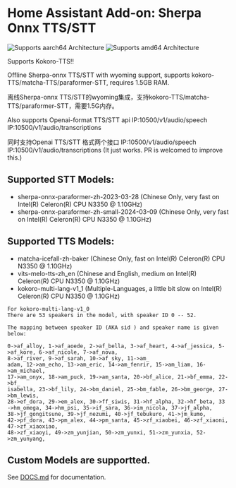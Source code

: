 # Home Assistant Add-on: Sherpa Onnx TTS/STT

![Supports aarch64 Architecture][aarch64-shield] ![Supports amd64 Architecture][amd64-shield]

Supports Kokoro-TTS!!

Offline Sherpa-onnx TTS/STT with wyoming support, supports kokoro-TTS/matcha-TTS/paraformer-STT, requires 1.5GB RAM. 
  
离线Sherpa-onnx TTS/STT的wyoming集成，支持kokoro-TTS/matcha-TTS/paraformer-STT，需要1.5G内存。

Also supports Openai-format TTS/STT api  IP:10500/v1/audio/speech IP:10500/v1/audio/transcriptions

同时支持Openai TTS/STT 格式两个接口  IP:10500/v1/audio/speech IP:10500/v1/audio/transcriptions
(It just works. PR is welcomed to improve this.)

## Supported STT Models:
* sherpa-onnx-paraformer-zh-2023-03-28 (Chinese Only, very fast on Intel(R) Celeron(R) CPU N3350 @ 1.10GHz)
* sherpa-onnx-paraformer-zh-small-2024-03-09 (Chinese Only, very fast on Intel(R) Celeron(R) CPU N3350 @ 1.10GHz)

## Supported TTS Models:
* matcha-icefall-zh-baker (Chinese Only, fast on Intel(R) Celeron(R) CPU N3350 @ 1.10GHz)
* vits-melo-tts-zh_en (Chinese and English, medium on Intel(R) Celeron(R) CPU N3350 @ 1.10GHz)
* kokoro-multi-lang-v1_1 (Multiple-Languages, a little bit slow on Intel(R) Celeron(R) CPU N3350 @ 1.10GHz)
```
For kokoro-multi-lang-v1_0
There are 53 speakers in the model, with speaker ID 0 -- 52.

The mapping between speaker ID (AKA sid ) and speaker name is given below:

0->af_alloy, 1->af_aoede, 2->af_bella, 3->af_heart, 4->af_jessica, 5->af_kore, 6->af_nicole, 7->af_nova, 
8->af_river, 9->af_sarah, 10->af_sky, 11->am_
adam, 12->am_echo, 13->am_eric, 14->am_fenrir, 15->am_liam, 16->am_michael, 
17->am_onyx, 18->am_puck, 19->am_santa, 20->bf_alice, 21->bf_emma, 22->bf_
isabella, 23->bf_lily, 24->bm_daniel, 25->bm_fable, 26->bm_george, 27->bm_lewis, 
28->ef_dora, 29->em_alex, 30->ff_siwis, 31->hf_alpha, 32->hf_beta, 33
->hm_omega, 34->hm_psi, 35->if_sara, 36->im_nicola, 37->jf_alpha, 
38->jf_gongitsune, 39->jf_nezumi, 40->jf_tebukuro, 41->jm_kumo, 
42->pf_dora, 43->pm_alex, 44->pm_santa, 45->zf_xiaobei, 46->zf_xiaoni, 
47->zf_xiaoxiao, 
48->zf_xiaoyi, 49->zm_yunjian, 50->zm_yunxi, 51->zm_yunxia, 52->zm_yunyang,

```

## Custom Models are supportted.
See [DOCS.md](https://github.com/ptbsare/sherpa-onnx-tts-stt/blob/main/DOCS.md) for documentation.

[aarch64-shield]: https://img.shields.io/badge/aarch64-yes-green.svg
[amd64-shield]: https://img.shields.io/badge/amd64-yes-green.svg
[armhf-shield]: https://img.shields.io/badge/armhf-no-red.svg
[armv7-shield]: https://img.shields.io/badge/armv7-no-red.svg
[i386-shield]: https://img.shields.io/badge/i386-no-red.svg
